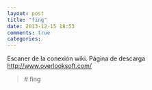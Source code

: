 ```yaml
---
layout: post
title: "fing"
date: 2013-12-15 18:53
comments: true
categories: 
---
```

Escaner de la conexión wiki. Página de descarga http://www.overlooksoft.com/

>\# fing

